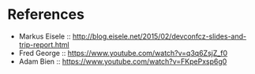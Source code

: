 # References

* Markus Eisele :: http://blog.eisele.net/2015/02/devconfcz-slides-and-trip-report.html
* Fred George :: https://www.youtube.com/watch?v=q3q6ZsjZ_f0
* Adam Bien :: https://www.youtube.com/watch?v=FKpePxsp6g0
